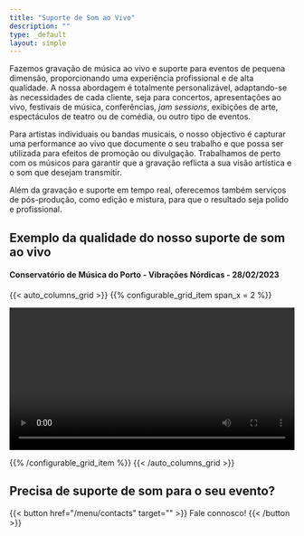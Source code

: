 ```yaml
---
title: "Suporte de Som ao Vivo"
description: ""
type: _default
layout: simple
---
```

Fazemos gravação de música ao vivo e suporte para eventos de pequena dimensão, proporcionando uma experiência profissional e de alta qualidade. A nossa abordagem é totalmente personalizável, adaptando-se às necessidades de cada cliente, seja para concertos, apresentações ao vivo, festivais de música, conferências, _jam sessions_, exibições de arte, espectáculos de teatro ou de comédia, ou outro tipo de eventos.

Para artistas individuais ou bandas musicais, o nosso objectivo é capturar uma performance ao vivo que documente o seu trabalho e que possa ser utilizada para efeitos de promoção ou divulgação. Trabalhamos de perto com os músicos para garantir que a gravação reflicta a sua visão artística e o som que desejam transmitir.

Além da gravação e suporte em tempo real, oferecemos também serviços de pós-produção, como edição e mistura, para que o resultado seja polido e profissional.

## Exemplo da qualidade do nosso suporte de som ao vivo

#### Conservatório de Música do Porto - Vibrações Nórdicas - 28/02/2023

{{< auto_columns_grid >}}
{{% configurable_grid_item span_x = 2 %}}

<video width=100% controls>
    <source src="/videos/live_demo.mp4" type="video/mp4">
    O seu browser não suporta este tipo de vídeo.
</video>

{{% /configurable_grid_item %}}
{{< /auto_columns_grid >}}

## Precisa de suporte de som para o seu evento?

{{< button href="/menu/contacts" target="" >}}
Fale connosco!
{{< /button >}}
